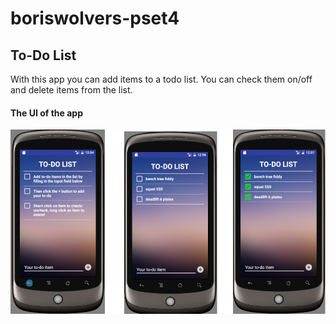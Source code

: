 # boriswolvers-pset4
## To-Do List
With this app you can add items to a todo list. You can check them on/off and delete items from the list.

#### The UI of the app
![alt text](https://github.com/boriswolvers/To-Do-List/blob/master/doc/todolistUI.png "UI of todolist")
